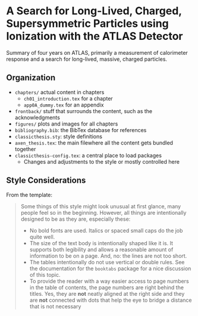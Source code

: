 # A Search for Long-Lived, Charged, Supersymmetric Particles using Ionization with the ATLAS Detector

Summary of four years on ATLAS, primarily a measurement of calorimeter response and a search for long-lived, massive, charged particles.

## Organization

- `chapters/` actual content in chapters
  - `ch01_introduction.tex` for a chapter
  - `app0A_dummy.tex` for an appendix
- `frontback/` stuff that surrounds the content, such as the acknowledgments
- `figures/` plots and images for all chapters
- `bibliography.bib`: the BibTex database for references
- `classicthesis.sty`: style definitions
- `axen_thesis.tex`: the main filewhere all the content gets bundled together
- `classicthesis-config.tex`: a central place to load packages
  - Changes and adjustments to the style or mostly controlled here

## Style Considerations

From the template: 
>Some things of this style might look unusual at first glance, many people feel so in the beginning. However, all things are intentionally designed to be as they are, especially these:
>- No bold fonts are used. Italics or spaced small caps do the job quite well.
>- The size of the text body is intentionally shaped like it is. It supports both legibility and allows a reasonable amount of information to be on a page. And, no: the lines are not too short.
>- The tables intentionally do not use vertical or double rules. See the documentation for the `booktabs` package for a nice discussion of this topic.
>- To provide the reader with a way easier access to page numbers in the table of contents, the page numbers are right behind the titles. Yes, they are **not** neatly aligned at the right side and they are **not** connected with dots that help the eye to bridge a distance that is not necessary


